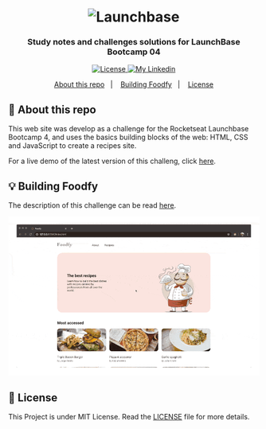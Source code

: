 <h1 align="center">
    <img alt="Launchbase" src="https://storage.googleapis.com/golden-wind/bootcamp-launchbase/logo.png" width="400px" />
</h1>

<h3 align="center">
  Study notes and challenges solutions for LaunchBase Bootcamp 04
</h3>

<p align="center">

  <a href="/LICENSE" >
    <img alt="License" src="https://img.shields.io/badge/license-MIT-%23F8952D">
  </a>

  <a href="https://www.https://www.linkedin.com/in/italoteix/" >
    <img alt="My Linkedin" src="https://img.shields.io/badge/-italoteix-%230077B5?style=social&logo=linkedin">
  </a>
</p>

<p align="center">
  <a href="#rocket-about-this-repo">About this repo</a>&nbsp;&nbsp;&nbsp;|&nbsp;&nbsp;&nbsp;
  <a href="#bulb-building-foodfy">Building Foodfy</a>&nbsp;&nbsp;&nbsp;|&nbsp;&nbsp;&nbsp;
  <a href="#memo-license">License</a>
</p>

## :rocket: About this repo

This web site was develop as a challenge for the Rocketseat Launchbase Bootcamp 4, and uses the basics building blocks of the web: HTML, CSS and JavaScript to create a recipes site.

For a live demo of the latest version of this challeng, click [here](https://italoteix.github.io/foodfy/).

## :bulb: Building Foodfy

The description of this challenge can be read [here](https://github.com/Rocketseat/bootcamp-launchbase-desafios-02/blob/master/desafios/02-foodfy.md).

<p align="center">
  <img alt="foodfy" src="demo/challenge-2.gif" width="600px">
</p>

## :memo: License

This Project is under MIT License. Read the [LICENSE](./LICENSE) file for more details.